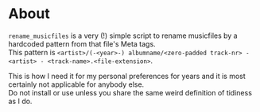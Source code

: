 # About

`rename_musicfiles` is a very (!) simple script to rename musicfiles
by a hardcoded pattern from that file's Meta tags.  
This pattern is `<artist>/(-<year>-) albumname/<zero-padded track-nr> - <artist> - <track-name>.<file-extension>`.

This is how I need it for my personal preferences for years and it
is most certainly not applicable for anybody else.  
Do not install or use unless you share the same weird definition 
of tidiness as I do.